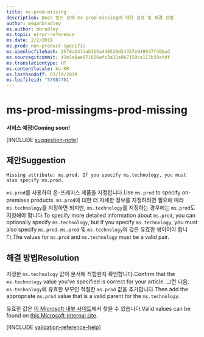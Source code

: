 ```yaml
---
title: ms-prod-missing
description: Docs 빌드 문제 ms-prod-missing에 대한 설명 및 해결 방법
author: meganbradley
ms.author: mbradley
ms.topic: error-reference
ms.date: 2/2/2019
ms.prod: non-product-specific
ms.openlocfilehash: 2578ab47dab315a446529d24357e9489d7fd0bad
ms.sourcegitcommit: 42e5a6ae071826afc2a32a9b7150ca113b39afdf
ms.translationtype: HT
ms.contentlocale: ko-KR
ms.lasthandoff: 03/19/2019
ms.locfileid: "57987701"
---
```

# <a name="ms-prod-missing"></a><span data-ttu-id="0fa19-103">ms-prod-missing</span><span class="sxs-lookup"><span data-stu-id="0fa19-103">ms-prod-missing</span></span>

<span data-ttu-id="0fa19-104">**서비스 예정!**</span><span class="sxs-lookup"><span data-stu-id="0fa19-104">**Coming soon!**</span></span>

[!INCLUDE [suggestion-note](includes/suggestion-note.md)]

## <a name="suggestion"></a><span data-ttu-id="0fa19-105">제안</span><span class="sxs-lookup"><span data-stu-id="0fa19-105">Suggestion</span></span>

`Missing attribute: ms.prod. If you specify ms.technology, you must also specify ms.prod.`

<span data-ttu-id="0fa19-106">`ms.prod`를 사용하여 온-프레미스 제품을 지정합니다.</span><span class="sxs-lookup"><span data-stu-id="0fa19-106">Use `ms.prod` to specify on-premises products.</span></span> <span data-ttu-id="0fa19-107">`ms.prod`에 대한 더 자세한 정보를 지정하려면 필요에 따라 `ms.technology`를 지정하면 되지만, `ms.technology`를 지정하는 경우에는 `ms.prod`도 지정해야 합니다.</span><span class="sxs-lookup"><span data-stu-id="0fa19-107">To specify more detailed information about `ms.prod`, you can optionally specify `ms.technology`, but if you specify `ms.technology`, you must also specify `ms.prod`.</span></span> <span data-ttu-id="0fa19-108">`ms.prod` 및 `ms.technology`의 값은 유효한 쌍이어야 합니다.</span><span class="sxs-lookup"><span data-stu-id="0fa19-108">The values for `ms.prod` and `ms.technology` must be a valid pair.</span></span>

## <a name="resolution"></a><span data-ttu-id="0fa19-109">해결 방법</span><span class="sxs-lookup"><span data-stu-id="0fa19-109">Resolution</span></span>

<span data-ttu-id="0fa19-110">지정한 `ms.technology` 값이 문서에 적합한지 확인합니다.</span><span class="sxs-lookup"><span data-stu-id="0fa19-110">Confirm that the `ms.technology` value you've specified is correct for your article.</span></span> <span data-ttu-id="0fa19-111">그런 다음, `ms.technology`에 유효한 부모인 적절한 `ms.prod` 값을 추가합니다.</span><span class="sxs-lookup"><span data-stu-id="0fa19-111">Then add the appropriate `ms.prod` value that is a valid parent for the `ms.technology`.</span></span>

<span data-ttu-id="0fa19-112">유효한 값은 [이 Microsoft 내부 사이트](https://docsmetadatatool.azurewebsites.net/allowlists)에서 찾을 수 있습니다.</span><span class="sxs-lookup"><span data-stu-id="0fa19-112">Valid values can be found on [this Microsoft-internal site](https://docsmetadatatool.azurewebsites.net/allowlists).</span></span>

<!--make sure to add this file to your includes folder and verify the path-->
[!INCLUDE [validation-reference-help](includes/validation-reference-help.md)]
